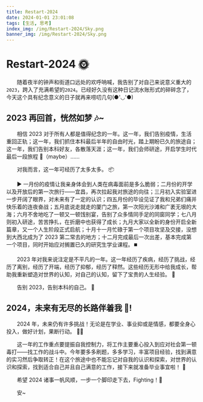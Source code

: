 ```yaml
---
title: Restart-2024
date: 2024-01-01 23:01:08
tags: [生活, 思考]
index_img: /img/Restart-2024/Sky.png
banner_img: /img/Restart-2024/Sky.png
---
```


# Restart-2024 🌞

&emsp;&emsp;随着夜半的钟声和街道口远处的欢呼呐喊，我告别了对自己来说意义重大的`2023`，跨入了充满希望的`2024`。已经好久没有这种日记流水账形式的碎碎念了，今天这个具有纪念意义的日子就再来唠叨几句(●'◡'●)

## 2023 再回首，恍然如梦 🎶~

&emsp;&emsp;相信 2023 对于所有人都是值得纪念的一年。这一年，我们告别疫情，生活重回正轨；这一年，我们抓住本科最后半年的自由时光，踏上期盼已久的旅途自；这一年，我们告别本科好友，各散落天涯；这一年，我们会师研途，开启学生时代最后一段旅程 🧳（maybe）......

&emsp;&emsp;对我而言，这一年可经历了太多太多。 📦

&emsp;&emsp;▶️ 一月份的疫情让我亲身体会到人类在病毒面前是多么脆弱；二月份的开学以及开放后的第一次旅行——宜昌，再次拉起我对旅途的向往；三月初入实验室进一步开阔了眼界，对未来有了一定的认识；四五月份的毕设见证了我和兄弟们痛并快乐着的连夜奋战；五月底说走就走的厦门之旅，第一次阳光沙滩和广袤无垠的大海；六月不舍地吃了一顿又一顿饯别宴，告别了众多情同手足的同窗同学；七八月则初入研途，苦苦挣扎，在折磨中也获得了成长；九月大家以全新的身份开启全新篇章，又一个人生阶段正式启航；十月十一月忙碌于第一个项目攻坚及交接，没想到大西北成为了 2023 第二常去的地方；十二月完成最后一次出差，基本完成第一个项目，同时开始应对搁置已久的研究生学业课程。⏹️

&emsp;&emsp;2023 年对我来说注定是不平凡的一年。这一年经历了疾病，经历了挑战，经历了离别，经历了开端，经历了抑郁，经历了释然。这些经历无形中给我成长，帮助我重新塑造对世界的认知，对自己的认知，留下了宝贵的人生经验。 📮

&emsp;&emsp;告别 2023，告别本科的自己。 👋

## 2024，未来有无尽的长路伴着我 🚴!

&emsp;&emsp;2024 年，未来仍有许多挑战！无论是在学业、事业抑或是情感，都要全身心投入，做好计划，果断行动。 🧑‍💻

&emsp;&emsp;这一年的工作重点要提振自我控制力，将工作主要重心投入到应对社会第一顿毒打——找工作的战斗中。今年要多多刷题，多多学习，丰富项目经验，找到满意的实习然后争取转正！在这个旅途中也不能忘记对自我的认识和探索，对世界的认识和探索，找到适合自己并且自己满意的工作，接下来就准备毕业事宜啦！ 🤤

&emsp;&emsp;希望 2024 诸事一帆风顺，一步一个脚印走下去，Fighting！👣

&emsp;&emsp;安~
